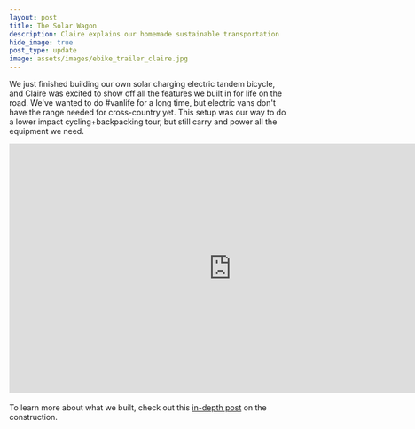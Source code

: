```yaml
---
layout: post
title: The Solar Wagon
description: Claire explains our homemade sustainable transportation
hide_image: true
post_type: update
image: assets/images/ebike_trailer_claire.jpg
---
```


We just finished building our own solar charging electric tandem bicycle, and Claire was excited to show off all the features we built in for life on the road.  We've wanted to do #vanlife for a long time, but electric vans don't have the range needed for cross-country yet.  This setup was our way to do a lower impact cycling+backpacking tour, but still carry and power all the equipment we need.
<div class="iframe-wrapper">
<iframe width="800" height="450" src="https://www.youtube.com/embed/QKrwU3Dy7g8" title="YouTube video player" frameborder="0" allow="accelerometer; autoplay; clipboard-write; encrypted-media; gyroscope; picture-in-picture" allowfullscreen></iframe>
</div>
<br>
To learn more about what we built, check out this <a href="https://bonkerfield.org/2021/01/ebike-solar-trailer/" target="_blank">in-depth post</a> on the construction.